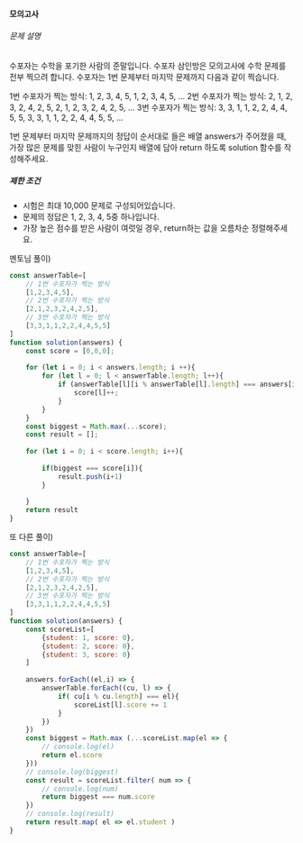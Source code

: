 #### 모의고사

###### 문제 설명

수포자는 수학을 포기한 사람의 준말입니다. 수포자 삼인방은 모의고사에 수학 문제를 전부 찍으려 합니다. 수포자는 1번 문제부터 마지막 문제까지 다음과 같이 찍습니다.

1번 수포자가 찍는 방식: 1, 2, 3, 4, 5, 1, 2, 3, 4, 5, ...
2번 수포자가 찍는 방식: 2, 1, 2, 3, 2, 4, 2, 5, 2, 1, 2, 3, 2, 4, 2, 5, ...
3번 수포자가 찍는 방식: 3, 3, 1, 1, 2, 2, 4, 4, 5, 5, 3, 3, 1, 1, 2, 2, 4, 4, 5, 5, ...

1번 문제부터 마지막 문제까지의 정답이 순서대로 들은 배열 answers가 주어졌을 때, 가장 많은 문제를 맞힌 사람이 누구인지 배열에 담아 return 하도록 solution 함수를 작성해주세요.

##### 제한 조건

- 시험은 최대 10,000 문제로 구성되어있습니다.
- 문제의 정답은 1, 2, 3, 4, 5중 하나입니다.
- 가장 높은 점수를 받은 사람이 여럿일 경우, return하는 값을 오름차순 정렬해주세요.



멘토님 풀이)

```javascript
const answerTable=[
    // 1번 수포자가 찍는 방식
    [1,2,3,4,5],
    // 2번 수포자가 찍는 방식
    [2,1,2,3,2,4,2,5],
    // 3번 수포자가 찍는 방식
    [3,3,1,1,2,2,4,4,5,5]
]
function solution(answers) {
    const score = [0,0,0];
    
    for (let i = 0; i < answers.length; i ++){
        for (let l = 0; l < answerTable.length; l++){
            if (answerTable[l][i % answerTable[l].length] === answers[i]){
                score[l]++;
            }
        }
    }
    const biggest = Math.max(...score);
    const result = [];
    
    for (let i = 0; i < score.length; i++){
        
        if(biggest === score[i]){
            result.push(i+1)
        }
        
    }
    return result
}
```

또 다른 풀이)

```javascript
const answerTable=[
    // 1번 수포자가 찍는 방식
    [1,2,3,4,5],
    // 2번 수포자가 찍는 방식
    [2,1,2,3,2,4,2,5],
    // 3번 수포자가 찍는 방식
    [3,3,1,1,2,2,4,4,5,5]
]
function solution(answers) {
    const scoreList=[
        {student: 1, score: 0},
        {student: 2, score: 0},
        {student: 3, score: 0}
    ]
    
    answers.forEach((el,i) => {
        answerTable.forEach((cu, l) => {
            if( cu[i % cu.length] === el){
                scoreList[l].score += 1
            }
        })
    })
    const biggest = Math.max (...scoreList.map(el => {
        // console.log(el)
        return el.score
    }))
    // console.log(biggest)
    const result = scoreList.filter( num => {
        // console.log(num)
        return biggest === num.score
    })
    // console.log(result)
    return result.map( el => el.student )
}
```

